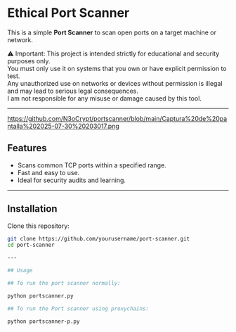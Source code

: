 # Ethical Port Scanner

This is a simple **Port Scanner** to scan open ports on a target machine or network.

⚠️ Important: This project is intended strictly for educational and security purposes only.  
You must only use it on systems that you own or have explicit permission to test.  
Any unauthorized use on networks or devices without permission is illegal and may lead to serious legal consequences.  
I am not responsible for any misuse or damage caused by this tool.

---

https://github.com/N3oCrypt/portscanner/blob/main/Captura%20de%20pantalla%202025-07-30%20203017.png

## Features

- Scans common TCP ports within a specified range.  
- Fast and easy to use.  
- Ideal for security audits and learning.

---

## Installation

Clone this repository:

```bash
git clone https://github.com/yourusername/port-scanner.git
cd port-scanner

---

## Usage

## To run the port scanner normally:

python portscanner.py

## To run the Port scanner using proxychains:

python portscanner-p.py
